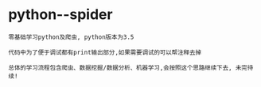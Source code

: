 # python--spider

    零基础学习python及爬虫, python版本为3.5
    
    代码中为了便于调试都有print输出部分,如果需要调试的可以帮注释去掉
    
    总体的学习流程包含爬虫、数据挖掘/数据分析、机器学习,会按照这个思路继续下去, 未完待续!
    
    
    
    
    
    



